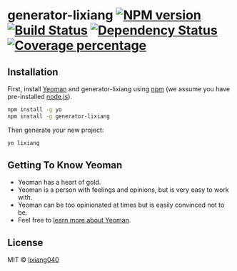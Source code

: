 # generator-lixiang [![NPM version][npm-image]][npm-url] [![Build Status][travis-image]][travis-url] [![Dependency Status][daviddm-image]][daviddm-url] [![Coverage percentage][coveralls-image]][coveralls-url]
> 

## Installation

First, install [Yeoman](http://yeoman.io) and generator-lixiang using [npm](https://www.npmjs.com/) (we assume you have pre-installed [node.js](https://nodejs.org/)).

```bash
npm install -g yo
npm install -g generator-lixiang
```

Then generate your new project:

```bash
yo lixiang
```

## Getting To Know Yeoman

 * Yeoman has a heart of gold.
 * Yeoman is a person with feelings and opinions, but is very easy to work with.
 * Yeoman can be too opinionated at times but is easily convinced not to be.
 * Feel free to [learn more about Yeoman](http://yeoman.io/).

## License

MIT © [lixiang040]()


[npm-image]: https://badge.fury.io/js/generator-lixiang.svg
[npm-url]: https://npmjs.org/package/generator-lixiang
[travis-image]: https://travis-ci.org//generator-lixiang.svg?branch=master
[travis-url]: https://travis-ci.org//generator-lixiang
[daviddm-image]: https://david-dm.org//generator-lixiang.svg?theme=shields.io
[daviddm-url]: https://david-dm.org//generator-lixiang
[coveralls-image]: https://coveralls.io/repos//generator-lixiang/badge.svg
[coveralls-url]: https://coveralls.io/r//generator-lixiang
